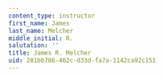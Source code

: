 ```yaml
---
content_type: instructor
first_name: James
last_name: Melcher
middle_initial: R.
salutation: ''
title: James R. Melcher
uid: 281bb786-462c-d33d-fa7a-1142ca92c151
---
```

